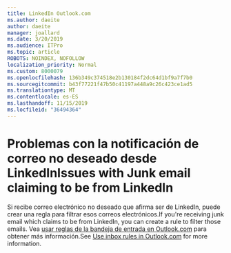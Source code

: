 ```yaml
---
title: LinkedIn Outlook.com
ms.author: daeite
author: daeite
manager: joallard
ms.date: 3/20/2019
ms.audience: ITPro
ms.topic: article
ROBOTS: NOINDEX, NOFOLLOW
localization_priority: Normal
ms.custom: 8000079
ms.openlocfilehash: 136b349c374518e2b130184f2dc64d1bf9a7f7b0
ms.sourcegitcommit: b43f77221f47b50c41197a448a9c26c423ce1ad5
ms.translationtype: MT
ms.contentlocale: es-ES
ms.lasthandoff: 11/15/2019
ms.locfileid: "36494364"
---
```

# <a name="issues-with-junk-email-claiming-to-be-from-linkedin"></a><span data-ttu-id="e0b0f-102">Problemas con la notificación de correo no deseado desde LinkedIn</span><span class="sxs-lookup"><span data-stu-id="e0b0f-102">Issues with Junk email claiming to be from LinkedIn</span></span>

<span data-ttu-id="e0b0f-103">Si recibe correo electrónico no deseado que afirma ser de LinkedIn, puede crear una regla para filtrar esos correos electrónicos.</span><span class="sxs-lookup"><span data-stu-id="e0b0f-103">If you're receiving junk email which claims to be from LinkedIn, you can create a rule to filter those emails.</span></span>
<span data-ttu-id="e0b0f-104">Vea [usar reglas de la bandeja de entrada en Outlook.com](https://aka.ms/OutlookComInboxRules) para obtener más información.</span><span class="sxs-lookup"><span data-stu-id="e0b0f-104">See [Use inbox rules in Outlook.com](https://aka.ms/OutlookComInboxRules) for more information.</span></span>


